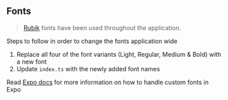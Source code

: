 ## Fonts

> [Rubik](https://www.fontsquirrel.com/fonts/rubik) fonts have been used throughout the application.

Steps to follow in order to change the fonts application wide

1. Replace all four of the font variants (Light, Regular, Medium & Bold) with a new font
2. Update `index.ts` with the newly added font names

Read [Expo docs](https://docs.expo.dev/versions/latest/sdk/font/) for more information on how to handle custom fonts in Expo
